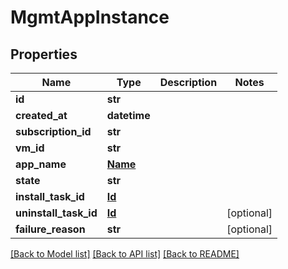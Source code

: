 # MgmtAppInstance

## Properties
Name | Type | Description | Notes
------------ | ------------- | ------------- | -------------
**id** | **str** |  | 
**created_at** | **datetime** |  | 
**subscription_id** | **str** |  | 
**vm_id** | **str** |  | 
**app_name** | [**Name**](Name.md) |  | 
**state** | **str** |  | 
**install_task_id** | [**Id**](Id.md) |  | 
**uninstall_task_id** | [**Id**](Id.md) |  | [optional] 
**failure_reason** | **str** |  | [optional] 

[[Back to Model list]](../README.md#documentation-for-models) [[Back to API list]](../README.md#documentation-for-api-endpoints) [[Back to README]](../README.md)


